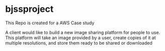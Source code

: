 # bjssproject
This Repo is created for a AWS Case study


A client would like to build a new image sharing platform for people to use. This platform will
take an image provided by a user, create copies of it at multiple resolutions, and store them
ready to be shared or downloaded
